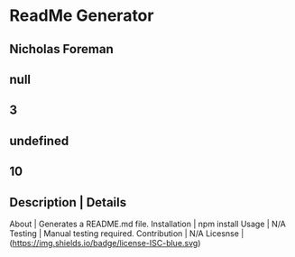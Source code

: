 
# ReadMe Generator

## Nicholas Foreman

## null

## 3

## undefined

## 10

## Description | Details
About | Generates a README.md file.
Installation | npm install
Usage | N/A
Testing | Manual testing required.
Contribution | N/A
Licesnse | (https://img.shields.io/badge/license-ISC-blue.svg)